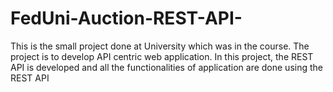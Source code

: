 # FedUni-Auction-REST-API-

This is the small project done at University which was in the course. The project is to develop API centric web application. In this project, the REST API is developed and all the functionalities of application are done using the REST API
